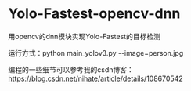 # Yolo-Fastest-opencv-dnn
用opencv的dnn模块实现Yolo-Fastest的目标检测

运行方式：python main_yolov3.py --image=person.jpg

编程的一些细节可以参考我的csdn博客：https://blog.csdn.net/nihate/article/details/108670542
